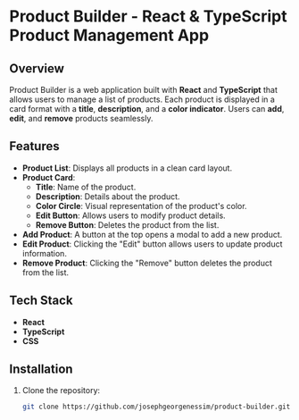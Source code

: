 # Product Builder - React & TypeScript Product Management App


## Overview
Product Builder is a web application built with **React** and **TypeScript** that allows users to manage a list of products. Each product is displayed in a card format with a **title**, **description**, and a **color indicator**. Users can **add**, **edit**, and **remove** products seamlessly.

## Features
- **Product List**: Displays all products in a clean card layout.
- **Product Card**:
  - **Title**: Name of the product.
  - **Description**: Details about the product.
  - **Color Circle**: Visual representation of the product's color.
  - **Edit Button**: Allows users to modify product details.
  - **Remove Button**: Deletes the product from the list.
- **Add Product**: A button at the top opens a modal to add a new product.
- **Edit Product**: Clicking the "Edit" button allows users to update product information.
- **Remove Product**: Clicking the "Remove" button deletes the product from the list.

## Tech Stack
- **React**
- **TypeScript**
- **CSS**

## Installation
1. Clone the repository:
   ```bash
   git clone https://github.com/josephgeorgenessim/product-builder.git

